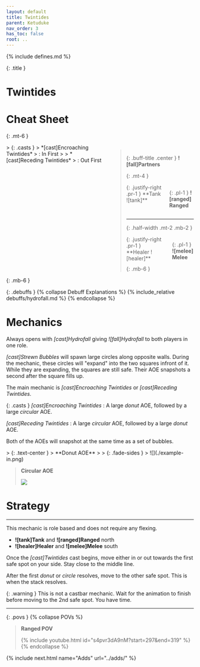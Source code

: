 ```yaml
---
layout: default
title: Twintides
parent: Ketuduke
nav_order: 3
has_toc: false
root: ..
---
```


{% include defines.md %}

{: .title }
# Twintides

# Cheat Sheet

{: .mt-6 }
<div class="columns borders" markdown="1">
> {: .casts }
> *[cast]Encroaching Twintides*
> : In First
>
> *[cast]Receding Twintides*
> : Out First

> {: .buff-title .center }
> **![fall]Partners**
>
> {: .mt-4 }
> <div class="columns positions" markdown="1">
> {: .justify-right .pr-1 }
> **Tank ![tank]**
>
> {: .pl-1 }
> **![ranged] Ranged**
> </div>
>
> -----
> {: .half-width .mt-2 .mb-2 }
>
> <div class="columns positions" markdown="1">
> {: .justify-right .pr-1 }
> **Healer ![healer]**
>
> {: .pl-1 }
> **![melee] Melee**
> </div>
> {: .mb-6 }
</div>
{: .mb-6 }

{: .debuffs }
{% collapse Debuff Explanations %}
{% include_relative debuffs/hydrofall.md %}
{% endcollapse %}

# Mechanics

Always opens with *[cast]Hydrofall* giving *![fall]Hydrofall* to both players
in one role.

*[cast]Strewn Bubbles* will spawn large circles along opposite walls. During the
mechanic, these circles will "expand" into the two squares infront of it. While
they are expanding, the squares are still safe. Their AOE snapshots a second
after the square fills up.

The main mechanic is *[cast]Encroaching Twintides* or *[cast]Receding Twintides*.

{: .casts }
*[cast]Encroaching Twintides*
: A large *donut* AOE, followed by a large *circular* AOE.

*[cast]Receding Twintides*
: A large *circular* AOE, followed by a large *donut* AOE.

Both of the AOEs will snapshot at the same time as a set of bubbles.

<div class="timeline" markdown="1">
> {: .text-center }
> **Donut AOE**
>
> {: .fade-sides }
> ![](./example-in.png)

> **Circular AOE**
>
> ![](./example-out.png)
</div>

# Strategy

-----

This mechanic is role based and does not require any flexing.

* **![tank]Tank** and **![ranged]Ranged** north
* **![healer]Healer** and **![melee]Melee** south

Once the *[cast]Twintides* cast begins, move either in or out towards the first
safe spot on your side. Stay close to the middle line.

After the first *donut* or *circle* resolves, move to the other safe spot. This
is when the stack resolves.

{: .warning }
This is not a castbar mechanic. Wait for the animation to finish before moving
to the 2nd safe spot. You have time.

-----

{: .povs }
{% collapse POVs %}
> **Ranged POV**
>
> {% include youtube.html id="s4pvr3dA9nM?start=297&end=319" %}
{% endcollapse %}

{% include next.html name="Adds" url="../adds/" %}
